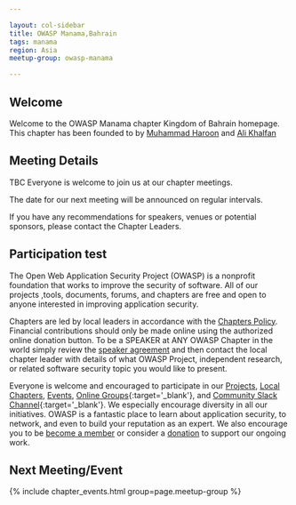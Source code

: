 ```yaml
---

layout: col-sidebar
title: OWASP Manama,Bahrain
tags: manama
region: Asia
meetup-group: owasp-manama

---
```


## Welcome
Welcome to the OWASP Manama chapter Kingdom of Bahrain homepage. This chapter has been founded to by [Muhammad Haroon](mailto:muhammad.haroon@owasp.org) and [Ali Khalfan](mailto:ali.khalfan@owasp.org)

## Meeting Details 

TBC Everyone is welcome to join us at our chapter meetings.

The date for our next meeting will be announced on regular intervals.

If you have any recommendations for speakers, venues or potential sponsors, please contact the Chapter Leaders.

## Participation test
The Open Web Application Security Project (OWASP) is a nonprofit foundation that works to improve the security of software. All of our projects ,tools, documents, forums, and chapters are free and open to anyone interested in improving application security. 

Chapters are led by local leaders in accordance with the [Chapters Policy](/www-policy/operational/chapters). Financial contributions should only be made online using the authorized online donation button. To be a SPEAKER at ANY OWASP Chapter in the world simply review the [speaker agreement](/www-policy/legal/speaker-agreement) and then contact the local chapter leader with details of what OWASP Project, independent research, or related software security topic you would like to present.

Everyone is welcome and encouraged to participate in our [Projects](/projects/), [Local Chapters](/chapters/), [Events](/events/), [Online Groups](https://groups.google.com/a/owasp.com/){:target='_blank'}, and [Community Slack Channel](https://owasp.slack.com/){:target='_blank'}. We especially encourage diversity in all our initiatives. OWASP is a fantastic place to learn about application security, to network, and even to build your reputation as an expert. We also encourage you to be [become a member](/membership/) or consider a [donation](/donate/) to support our ongoing work.

Next Meeting/Event <!-- You should keep this section as it will populate your meetup events -->
---------------------
{% include chapter_events.html group=page.meetup-group %}

